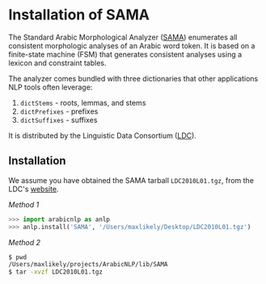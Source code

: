 Installation of SAMA
=

The Standard Arabic Morphological Analyzer
([SAMA](http://www.ldc.upenn.edu/Catalog/catalogEntry.jsp?catalogId=LDC2010L01))
enumerates all consistent morphologic analyses of an Arabic word token.  It is
based on a finite-state machine (FSM) that generates consistent analyses using a
lexicon and constraint tables. 

The analyzer comes bundled with three dictionaries that other applications NLP
tools often leverage:

1. `dictStems` - roots, lemmas, and stems
2. `dictPrefixes` - prefixes
3. `dictSuffixes` -  suffixes

It is distributed by the Linguistic Data Consortium ([LDC](http://www.ldc.upenn.edu/)).

Installation 
-

We assume you have obtained the SAMA tarball `LDC2010L01.tgz`, from the LDC's
[website](http://www.ldc.upenn.edu/Catalog/catalogEntry.jsp?catalogId=LDC2010L01).


*Method 1*
```python
>>> import arabicnlp as anlp
>>> anlp.install('SAMA', '/Users/maxlikely/Desktop/LDC2010L01.tgz')
```

*Method 2*
```zsh
$ pwd
/Users/maxlikely/projects/ArabicNLP/lib/SAMA
$ tar -xvzf LDC2010L01.tgz
```
